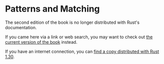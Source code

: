 # Patterns and Matching

The second edition of the book is no longer distributed with Rust's documentation.

If you came here via a link or web search, you may want to check out [the current
version of the book](../ch18-00-patterns.md) instead.

If you have an internet connection, you can [find a copy distributed with
Rust
1.30](https://doc.rust-lang.org/1.30.0/book/second-edition/ch18-00-patterns.html).